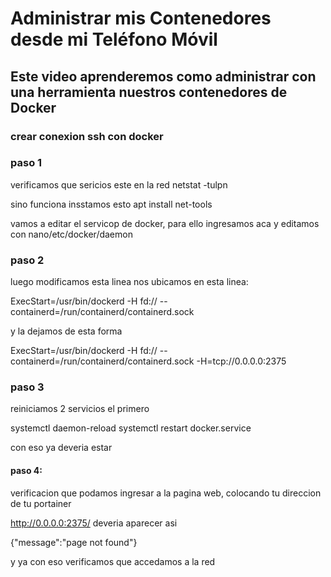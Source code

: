 # Administrar mis Contenedores desde mi Teléfono Móvil
## Este video aprenderemos como administrar con una herramienta nuestros contenedores de Docker



### crear conexion ssh con docker

### paso 1
verificamos que sericios este en la red
netstat -tulpn

sino funciona insstamos esto
apt install net-tools

vamos a editar el servicop de docker, para ello ingresamos aca y editamos con nano/etc/docker/daemon

### paso 2

luego modificamos esta linea
nos ubicamos en esta linea:

ExecStart=/usr/bin/dockerd -H fd:// --containerd=/run/containerd/containerd.sock

y la dejamos de esta forma

ExecStart=/usr/bin/dockerd -H fd:// --containerd=/run/containerd/containerd.sock -H=tcp://0.0.0.0:2375

### paso 3

reiniciamos 2 servicios el primero

systemctl daemon-reload
systemctl restart docker.service

con eso ya deveria estar

#### paso 4:

verificacion que podamos ingresar a la pagina web, colocando tu direccion de tu portainer

http://0.0.0.0:2375/
deveria aparecer asi

{"message":"page not found"}

y ya con eso verificamos que accedamos a la red
